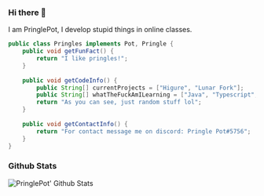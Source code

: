 ### Hi there 👋

I am PringlePot, I develop stupid things in online classes. 

```java
public class Pringles implements Pot, Pringle {
    public void getFunFact() {
        return "I like pringles!";
    }
    
    public void getCodeInfo() {
        public String[] currentProjects = ["Higure", "Lunar Fork"];
        public String[] whatTheFuckAmILearning = ["Java", "Typescript", "NextJS"];
        return "As you can see, just random stuff lol";
    }
    
    public void getContactInfo() {
        return "For contact message me on discord: Pringle Pot#5756";
    }
}
```

### Github Stats
![PringlePot' Github Stats](https://github-readme-stats.vercel.app/api?username=PringlePot&show_icons=true&theme=dark)
